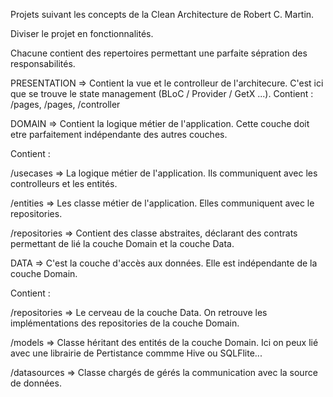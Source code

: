 Projets suivant les concepts de la Clean Architecture de Robert C. Martin.

Diviser le projet en fonctionnalités.

Chacune contient des repertoires permettant une parfaite sépration des responsabilités.

PRESENTATION => Contient la vue et le controlleur de l'architecure. C'est ici que se trouve le state management (BLoC / Provider / GetX ...).
Contient : /pages, /pages, /controller


DOMAIN => Contient la logique métier de l'application. Cette couche doit etre parfaitement indépendante des autres couches.

Contient : 

/usecases => La logique métier de l'application.
Ils communiquent avec les controlleurs et les entités.

/entities => Les classe métier de l'application.
Elles communiquent avec le repositories.

/repositories => Contient des classe abstraites, déclarant des contrats permettant de lié la couche Domain et la couche Data.

DATA => C'est la couche d'accès aux données.
Elle est indépendante de la couche Domain.

Contient : 

/repositories => Le cerveau de la couche Data.
On retrouve les implémentations des repositories de la couche Domain.

/models => Classe héritant des entités de la couche Domain. Ici on peux lié avec une librairie de Pertistance commme Hive ou SQLFlite...

/datasources => Classe chargés de gérés la communication avec la source de données.
